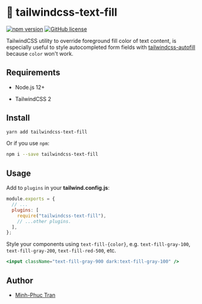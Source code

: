 # 🎨 tailwindcss-text-fill

[![npm version][npm badge]][npm url]
[![GitHub license][license badge]][license url]

TailwindCSS utility to override foreground fill color of text content, is especially useful to style autocompleted form fields with [tailwindcss-autofill] because `color` won't work.

## Requirements

- Node.js 12+

- TailwindCSS 2

## Install

```bash
yarn add tailwindcss-text-fill
```

Or if you use `npm`:

```bash
npm i --save tailwindcss-text-fill
```

## Usage

Add to `plugins` in your **tailwind.config.js**:

```js
module.exports = {
  // ...
  plugins: [
    require("tailwindcss-text-fill"),
    // ...other plugins.
  ],
};
```

Style your components using `text-fill-{color}`, e.g. `text-fill-gray-100`, `text-fill-gray-200`, `text-fill-red-500`, etc.

```jsx
<input className="text-fill-gray-900 dark:text-fill-gray-100" />
```

## Author

- [Minh-Phuc Tran][@phuctm97]

<!-- Badges -->

[npm badge]: https://img.shields.io/npm/v/tailwindcss-text-fill?logo=npm
[license badge]: https://img.shields.io/github/license/phuctm97/tailwindcss-text-fill
[npm url]: https://www.npmjs.com/package/tailwindcss-text-fill
[license url]: /LICENSE

<!-- Links -->

[@phuctm97]: https://phuctm97.com
[tailwindcss-autofill]: https://github.com/phuctm97/tailwindcss-autofill
